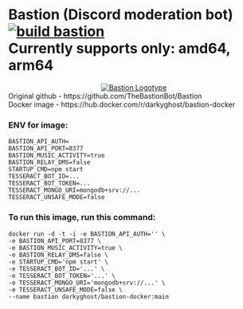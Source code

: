 # Bastion (Discord moderation bot) [![build bastion](https://github.com/Rxflex/some-shs/actions/workflows/bastion.yml/badge.svg)](https://github.com/Rxflex/some-shs/actions/workflows/bastion.yml) <br>Currently supports only: amd64, arm64
<div align="center">
  <picture>
    <source media="(prefers-color-scheme: dark)" srcset="https://bastion.traction.one/images/branding-logotype-light.png">
    <source media="(prefers-color-scheme: light)" srcset="https://bastion.traction.one/images/branding-logotype-dark.png">
    <a title="Bastion" href="https://bastion.traction.one">
      <img alt="Bastion Logotype" src="https://bastion.traction.one/images/branding-logotype-light.png">
    </a>
  </picture>
</div>
Original github - https://github.com/TheBastionBot/Bastion<br>
Docker image - https://hub.docker.com/r/darkyghost/bastion-docker

### ENV for image:

```
BASTION_API_AUTH=
BASTION_API_PORT=8377
BASTION_MUSIC_ACTIVITY=true
BASTION_RELAY_DMS=false
STARTUP_CMD=npm start
TESSERACT_BOT_ID=...
TESSERACT_BOT_TOKEN=...
TESSERACT_MONGO_URI=mongodb+srv://...
TESSERACT_UNSAFE_MODE=false
```

### To run this image, run this command: <br>
```
docker run -d -t -i -e BASTION_API_AUTH='' \ 
-e BASTION_API_PORT=8377 \
-e BASTION_MUSIC_ACTIVITY=true \
-e BASTION_RELAY_DMS=false \
-e STARTUP_CMD='npm start' \
-e TESSERACT_BOT_ID='...' \
-e TESSERACT_BOT_TOKEN='...' \
-e TESSERACT_MONGO_URI='mongodb+srv://...' \
-e TESSERACT_UNSAFE_MODE=false \
--name bastion darkyghost/bastion-docker:main
```

